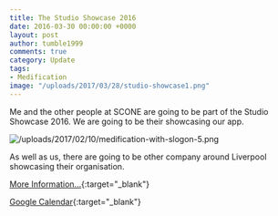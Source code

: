 ```yaml
---
title: The Studio Showcase 2016
date: 2016-03-30 00:00:00 +0000
layout: post
author: tumble1999
comments: true
category: Update
tags:
- Medification
image: "/uploads/2017/03/28/studio-showcase1.png"
---
```


Me and the other people at SCONE are going to be part of the Studio Showcase 2016\. We are going to be their showcasing our app.

![/uploads/2017/02/10/medification-with-slogon-5.png](/uploads/2017/02/10/medification-with-slogon-5.png)

[](https://10trowc.wordpress.com/?attachment_id=668)  

As well as us, there are going to be other company around Liverpool showcasing their organisation.

[More Information...](http://thestudioliverpool.uk/event/studio-showcase-2016/){:target="_blank"}

[Google Calendar](http://www.google.com/calendar/event?action=TEMPLATE&text=The+Studio+Showcase+2016&dates=20160331T140000/20160331T160000&details=The+Studio+is+excited+to+be+holding+it%26%238217%3Bs+annual+exhibition%3B+showcasing+student+talent+in+game+%26amp%3B+app+design%2C+art%2C+graphics%2C+photography+and+film.+%0APlease+join+us+on+the+31st+March+from+3pm+%26%238211%3B+5pm.+%0APlease+RSVP+via+the+link+below.+%0A&location=41+Greenland+Street%2C+Liverpool%2C+L1+0BS%2C+United+Kingdom&trp=false&sprop=website:http://thestudioliverpool.uk){:target="_blank"}
